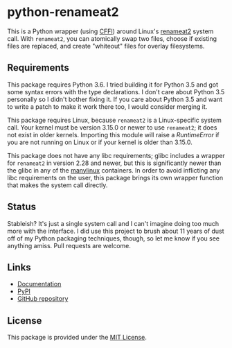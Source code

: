 # python-renameat2

This is a Python wrapper (using [CFFI](https://cffi.readthedocs.io/en/latest/)) around Linux's [renameat2](https://manpages.debian.org/buster/manpages-dev/renameat.2.en.html) system call. With `renameat2`, you can atomically swap two files, choose if existing files are replaced, and create "whiteout" files for overlay filesystems.

## Requirements

This package requires Python 3.6. I tried building it for Python 3.5 and got some syntax errors with the type declarations. I don't care about Python 3.5 personally so I didn't bother fixing it. If you care about Python 3.5 and want to write a patch to make it work there too, I would consider merging it.

This package requires Linux, because `renameat2` is a Linux-specific system call. Your kernel must be version 3.15.0 or newer to use `renameat2`; it does not exist in older kernels. Importing this module will raise a *RuntimeError* if you are not running on Linux or if your kernel is older than 3.15.0.

This package does not have any libc requirements; glibc includes a wrapper for `renameat2` in version 2.28 and newer, but this is significantly newer than the glibc in any of the [manylinux](https://github.com/pypa/manylinux) containers. In order to avoid inflicting any libc requirements on the user, this package brings its own wrapper function that makes the system call directly.

## Status

Stableish? It's just a single system call and I can't imagine doing too much more with the interface. I did use this project to brush about 11 years of dust off of my Python packaging techniques, though, so let me know if you see anything amiss. Pull requests are welcome.

## Links

- [Documentation](https://python-renameat2.readthedocs.io/en/latest/)
- [PyPI](https://pypi.org/project/renameat2/)
- [GitHub repository](https://github.com/jordemort/python-renameat2)

## License

This package is provided under the [MIT License](https://github.com/jordemort/python-renameat2/blob/main/LICENSE).

